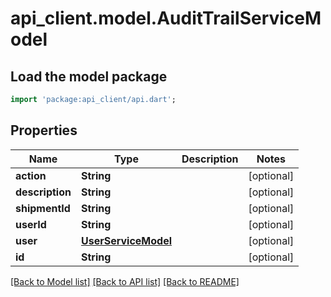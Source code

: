 # api_client.model.AuditTrailServiceModel

## Load the model package
```dart
import 'package:api_client/api.dart';
```

## Properties
Name | Type | Description | Notes
------------ | ------------- | ------------- | -------------
**action** | **String** |  | [optional] 
**description** | **String** |  | [optional] 
**shipmentId** | **String** |  | [optional] 
**userId** | **String** |  | [optional] 
**user** | [**UserServiceModel**](UserServiceModel.md) |  | [optional] 
**id** | **String** |  | [optional] 

[[Back to Model list]](../README.md#documentation-for-models) [[Back to API list]](../README.md#documentation-for-api-endpoints) [[Back to README]](../README.md)



